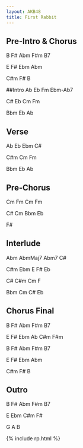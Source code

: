 ```yaml
---
layout: AKB48
title: First Rabbit
---
```

## Pre-Intro & Chorus 
B F# Abm F#m B7 

E F# Ebm Abm 

C#m F# B 

##Intro 
Ab Eb Fm Ebm-Ab7 

C# Eb Cm Fm 

Bbm Eb Ab 

## Verse 
Ab Eb Ebm C# 

C#m Cm Fm 

Bbm Eb Ab 

## Pre-Chorus 
Cm Fm Cm Fm 

C# Cm Bbm Eb 

F# 

## Interlude 
Abm AbmMaj7 Abm7 C# 

C#m Ebm E F# Eb 

C# C#m Cm F 

Bbm Cm C# Eb 

## Chorus Final 
B F# Abm F#m B7 

E F# Ebm Ab C#m F#m 

B F# Abm F#m B7 

E F# Ebm Abm 

C#m F# B 

## Outro 
B F# Abm F#m B7 

E Ebm C#m F# 

G A B 

{% include rp.html %}
